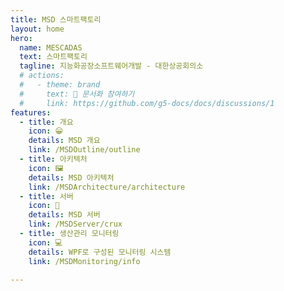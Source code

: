 ```yaml
---
title: MSD 스마트팩토리
layout: home
hero:
  name: MESCADAS
  text: 스마트팩토리
  tagline: 지능화공장소프트웨어개발 - 대한상공회의소
  # actions:
  #   - theme: brand
  #     text: 📝 문서화 참여하기
  #     link: https://github.com/g5-docs/docs/discussions/1
features:
  - title: 개요
    icon: 😀
    details: MSD 개요
    link: /MSDOutline/outline
  - title: 아키텍처
    icon: 🖼️
    details: MSD 아키텍처
    link: /MSDArchitecture/architecture
  - title: 서버
    icon: 📡
    details: MSD 서버
    link: /MSDServer/crux
  - title: 생산관리 모니터링
    icon: 💻
    details: WPF로 구성된 모니터링 시스템
    link: /MSDMonitoring/info
 
---
```


